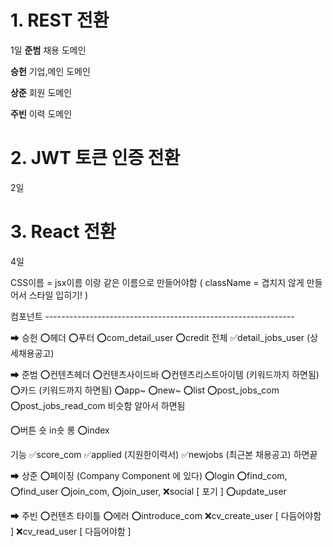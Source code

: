 # 1. REST 전환
1일
**준범**
채용 도메인

**승헌**
기업,메인 도메인

**상준**
회원 도메인

**주빈**
이력 도메인



# 2. JWT 토큰 인증 전환
2일


# 3. React 전환
4일

CSS이름 = jsx이름 이랑 같은 이름으로 만들어야함 ( className = 겹치지 않게 만들어서 스타일 입히기! )

컴포넌트 -------------------------------------------------------------- 

➡ 승헌
⭕헤더 
⭕푸터
⭕com_detail_user
⭕credit 전체
✅detail_jobs_user (상세채용공고) 



➡ 준범
⭕컨텐츠헤더
⭕컨텐츠사이드바
⭕컨텐츠리스트아이템 (키워드까지 하면됨)
⭕카드 (키워드까지 하면됨)
⭕app~
⭕new~
⭕list
⭕post_jobs_com
⭕post_jobs_read_com 비슷함 알아서 하면됨

⭕버튼 숏 in숏 롱 
⭕index

기능
✅score_com
✅applied (지원한이력서)
✅newjobs (최근본 채용공고)
하면끝


➡ 상준
⭕페이징 (Company Component 에 있다)
⭕login
⭕find_com, ⭕find_user
⭕join_com, ⭕join_user, ❌social [ 포기 ]
⭕update_user




➡ 주빈
⭕컨텐츠 타이틀
⭕에러
⭕introduce_com
❌cv_create_user [ 다듬어야함 ]
❌cv_read_user [ 다듬어야함 ]
